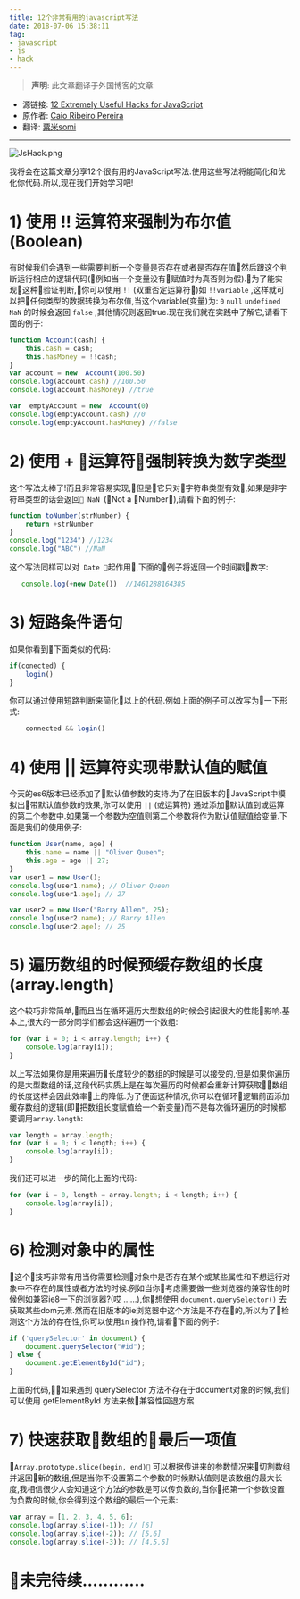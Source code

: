 ```yaml
---
title: 12个非常有用的javascript写法
date: 2018-07-06 15:38:11
tag: 
- javascript
- js
- hack
---
```

> **声明**: 此文章翻译于外国博客的文章

- 源链接: [12 Extremely Useful Hacks for JavaScript](https://blog.jscrambler.com/12-extremely-useful-hacks-for-javascript/)
- 原作者: [Caio Ribeiro Pereira](https://blog.jscrambler.com/author/caio-pereira)
- 翻译: [粟米somi](https://somiframe.github.io)

****
![JsHack.png](https://blog.jscrambler.com/content/images/2016/12/12-javascripts-hacks.png)

我将会在这篇文章分享12个很有用的JavaScript写法.使用这些写法将能简化和优化你代码.所以,现在我们开始学习吧!

# 1) 使用 !! 运算符来强制为布尔值(Boolean)
有时候我们会遇到一些需要判断一个变量是否存在或者是否存在值然后跟这个判断运行相应的逻辑代码(例如当一个变量没有赋值时为真否则为假).为了能实现这种验证判断,你可以使用 ` !! ` (双重否定运算符)如
 ` !!variable ` ,这样就可以把任何类型的数据转换为布尔值,当这个variable(变量)为: ` 0 ` ` null ` ` undefined ` ` NaN ` 的时候会返回 ` false ` ,其他情况则返回true.现在我们就在实践中了解它,请看下面的例子:
```javascript
function Account(cash) {
    this.cash = cash;
    this.hasMoney = !!cash;
}
var account = new  Account(100.50)
console.log(account.cash) //100.50
console.log(account.hasMoney) //true

var  emptyAccount = new  Account(0)
console.log(emptyAccount.cash) //0
console.log(emptyAccount.hasMoney) //false
```
# 2) 使用 + 运算符强制转换为数字类型
这个写法太棒了!而且非常容易实现,但是它只对字符串类型有效,如果是非字符串类型的话会返回` NaN `(Not a Number),请看下面的例子:
```javascript
function toNumber(strNumber) {
    return +strNumber
}
console.log("1234") //1234
console.log("ABC") //NaN
```
这个写法同样可以对` Date `起作用,下面的例子将返回一个时间戳数字:
```javascript
   console.log(+new Date())  //1461288164385
```

# 3) 短路条件语句
如果你看到下面类似的代码:
```javascript
if(conected) {
    login()
}
```
你可以通过使用短路判断来简化以上的代码.例如上面的例子可以改写为一下形式:
```javascript
    connected && login()
```

# 4) 使用 || 运算符实现带默认值的赋值
今天的es6版本已经添加了默认值参数的支持.为了在旧版本的JavaScript中模拟出带默认值参数的效果,你可以使用 ` || ` (或运算符) 通过添加默认值到或运算的第二个参数中.如果第一个参数为空值则第二个参数将作为默认值赋值给变量.下面是我们的使用例子:
```javascript
function User(name, age) {  
    this.name = name || "Oliver Queen";
    this.age = age || 27;
}
var user1 = new User();  
console.log(user1.name); // Oliver Queen  
console.log(user1.age); // 27

var user2 = new User("Barry Allen", 25);  
console.log(user2.name); // Barry Allen  
console.log(user2.age); // 25 
```

# 5) 遍历数组的时候预缓存数组的长度(array.length)
这个较巧非常简单,而且当在循环遍历大型数组的时候会引起很大的性能影响.基本上,很大的一部分同学们都会这样遍历一个数组:
```javascript
for (var i = 0; i < array.length; i++) {  
    console.log(array[i]);
}
```
以上写法如果你是用来遍历长度较少的数组的时候是可以接受的,但是如果你遍历的是大型数组的话,这段代码实质上是在每次遍历的时候都会重新计算获取数组的长度这样会因此效率上的降低.为了便面这种情况,你可以在循环逻辑前面添加缓存数组的逻辑(即把数组长度赋值给一个新变量)而不是每次循环遍历的时候都要调用` array.length `:
```javascript
var length = array.length;  
for (var i = 0; i < length; i++) {  
    console.log(array[i]);
}
```
我们还可以进一步的简化上面的代码:
```javascript
for (var i = 0, length = array.length; i < length; i++) {  
    console.log(array[i]);
}
```

# 6) 检测对象中的属性
这个技巧非常有用当你需要检测对象中是否存在某个或某些属性和不想运行对象中不存在的属性或者方法的时候.例如当你考虑需要做一些浏览器的兼容性的时候例如兼容ie8一下的浏览器?(哎 ......),你想使用 ` document.querySelector() ` 去获取某些dom元素.然而在旧版本的ie浏览器中这个方法是不存在的,所以为了检测这个方法的存在性,你可以使用` in ` 操作符,请看下面的例子:
```javascript
if ('querySelector' in document) {  
    document.querySelector("#id");
} else {
    document.getElementById("id");
}
```
上面的代码,如果遇到 querySelector 方法不存在于document对象的时候,我们可以使用 getElementById 方法来做兼容性回退方案

# 7) 快速获取数组的最后一项值
` Array.prototype.slice(begin, end) ` 可以根据传进来的参数情况来切割数组并返回新的数组,但是当你不设置第二个参数的时候默认值则是该数组的最大长度,我相信很少人会知道这个方法的参数是可以传负数的,当你把第一个参数设置为负数的时候,你会得到这个数组的最后一个元素:
```javascript
var array = [1, 2, 3, 4, 5, 6];  
console.log(array.slice(-1)); // [6]  
console.log(array.slice(-2)); // [5,6]  
console.log(array.slice(-3)); // [4,5,6]  
```
# 未完待续............